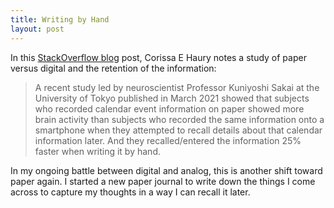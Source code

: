 ```yaml
---
title: Writing by Hand
layout: post
---
```


In this [StackOverflow blog](https://stackoverflow.blog/2022/11/23/why-writing-by-hand-is-still-the-best-way-to-retain-information/) post, Corissa E Haury notes a study of paper versus digital and the retention of the information:

> A recent study led by neuroscientist Professor Kuniyoshi Sakai at the University of Tokyo published in March 2021 showed that subjects who recorded calendar event information on paper showed more brain activity than subjects who recorded the same information onto a smartphone when they attempted to recall details about that calendar information later. And they recalled/entered the information 25% faster when writing it by hand.

In my ongoing battle between digital and analog, this is another shift toward paper again. I started a new paper journal to write down the things I come across to capture my thoughts in a way I can recall it later.
